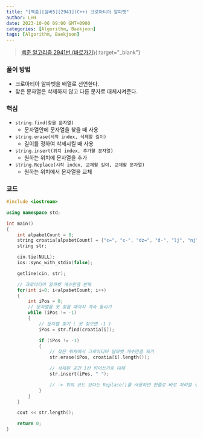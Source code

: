 ```yaml
---
title: "[백준][실버5][2941](C++) 크로아티아 알파벳"
author: LHH
date: 2023-10-06 09:00 GMT+0900
categories: [Algorithm, Baekjoon]
tags: [Algorithm, Baekjoon]
---
```


> [백준 알고리즘 2941번 (바로가기)](https://www.acmicpc.net/problem/2941){:target="_blank"}

### 풀이 방법
- 크로아티아 알파벳을 배열로 선언한다.
- 찾은 문자열은 삭제하지 않고 다른 문자로 대체시켜준다.

### 핵심
- `string.find(찾을 문자열)`
    - 문자열안에 문자열을 찾을 때 사용
- `string.erase(시작 index, 삭제할 길이)`
    - 길이를 정하여 삭제시킬 때 사용
- `string.insert(위치 index, 추가할 문자열)`
    - 원하는 위치에 문자열을 추가
- `string.Replace(시작 index, 교체할 길이, 교체할 문자열)`
    - 원하는 위치에서 문자열을 교체

### 코드
```cpp
#include <iostream>

using namespace std;

int main()
{
    int alpabetCount = 8;
    string croatia[alpabetCount] = {"c=", "c-", "dz=", "d-", "lj", "nj", "s=", "z="};
    string str;

    cin.tie(NULL);
    ios::sync_with_stdio(false);

    getline(cin, str);

    // 크로아티아 알파벳 개수만큼 반복
    for(int i=0; i<alpabetCount; i++)
    {
        int iPos = 0;
        // 문자열을 못 찾을 때까지 계속 돌리기
        while (iPos != -1)
        {
            // 문자열 찾기 ( 못 찾으면 -1 )
            iPos = str.find(croatia[i]);

            if (iPos != -1)
            {
                // 찾은 위치에서 크로아티아 알파벳 개수만큼 제거
                str.erase(iPos, croatia[i].length());

                // 삭제된 공간 1칸 띄어쓰기로 대체
                str.insert(iPos, " ");

                // -> 위의 코드 보다는 Replace()를 사용하면 한줄로 바로 처리할 수 있다!
            }
        }
    }

    cout << str.length();

    return 0;
}
```
